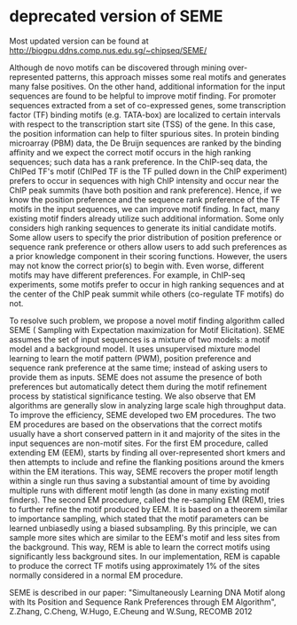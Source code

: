 # deprecated version of SEME

Most updated version can be found at
http://biogpu.ddns.comp.nus.edu.sg/~chipseq/SEME/

Although de novo motifs can be discovered through mining over-represented patterns, this approach misses some real motifs and generates many false positives. On the other hand, additional information for the input sequences are found to be helpful to improve motif finding. For promoter sequences extracted from a set of co-expressed genes, some transcription factor (TF) binding motifs (e.g. TATA-box) are localized to certain intervals with respect to the transcription start site (TSS) of the gene. In this case, the position information can help to filter spurious sites. In protein binding microarray (PBM) data, the De Bruijn sequences are ranked by the binding affinity and we expect the correct motif occurs in the high ranking sequences; such data has a rank preference. In the ChIP-seq data, the ChIPed TF's motif (ChIPed TF is the TF pulled down in the ChIP experiment) prefers to occur in sequences with high ChIP intensity and occur near the ChIP peak summits (have both position and rank preference). Hence, if we know the position preference and the sequence rank preference of the TF motifs in the input sequences, we can improve motif finding. In fact, many existing motif finders already utilize such additional information. Some only considers high ranking sequences to generate its initial candidate motifs. Some allow users to specify the prior distribution of position preference or sequence rank preference or others allow users to add such preferences as a prior knowledge component in their scoring functions. However, the users may not know the correct prior(s) to begin with. Even worse, different motifs may have different preferences. For example, in ChIP-seq experiments, some motifs prefer to occur in high ranking sequences and at the center of the ChIP peak summit while others (co-regulate TF motifs) do not.

To resolve such problem, we propose a novel motif finding algorithm called SEME ( Sampling with Expectation maximization for Motif Elicitation). SEME assumes the set of input sequences is a mixture of two models: a motif model and a background model. It uses unsupervised mixture model learning to learn the motif pattern (PWM), position preference and sequence rank preference at the same time; instead of asking users to provide them as inputs. SEME does not assume the presence of both preferences but automatically detect them during the motif refinement process by statistical significance testing. We also observe that EM algorithms are generally slow in analyzing large scale high throughput data. To improve the efficiency, SEME developed two EM procedures. The two EM procedures are based on the observations that the correct motifs usually have a short conserved pattern in it and majority of the sites in the input sequences are non-motif sites. For the first EM procedure, called extending EM (EEM), starts by finding all over-represented short kmers and then attempts to include and refine the flanking positions around the kmers within the EM iterations. This way, SEME recovers the proper motif length within a single run thus saving a substantial amount of time by avoiding multiple runs with different motif length (as done in many existing motif finders). The second EM procedure, called the re-sampling EM (REM), tries to further refine the motif produced by EEM. It is based on a theorem similar to importance sampling, which stated that the motif parameters can be learned unbiasedly using a biased subsampling. By this principle, we can sample more sites which are similar to the EEM's motif and less sites from the background. This way, REM is able to learn the correct motifs using significantly less background sites. In our implementation, REM is capable to produce the correct TF motifs using approximately 1% of the sites normally considered in a normal EM procedure.


SEME is described in our paper:
"Simultaneously Learning DNA Motif along with Its Position and Sequence Rank Preferences through EM Algorithm", Z.Zhang, C.Cheng, W.Hugo, E.Cheung and W.Sung, RECOMB 2012
